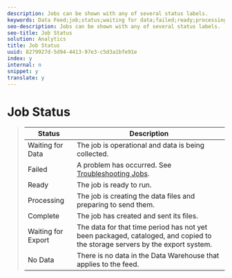 ```yaml
---
description: Jobs can be shown with any of several status labels.
keywords: Data Feed;job;status;waiting for data;failed;ready;processing;complete;no data
seo-description: Jobs can be shown with any of several status labels.
seo-title: Job Status
solution: Analytics
title: Job Status
uuid: 8279927d-5d94-4413-97e3-c5d3a1bfe91e
index: y
internal: n
snippet: y
translate: y
---
```


# Job Status




>|  Status  | Description  |
>|---|---|
>|  Waiting for Data  | The job is operational and data is being collected.  |
>|  Failed  |A problem has occurred. See [ Troubleshooting Jobs](../../analytics-data-feed/jobs-troubleshooting.md#concept_F3B0CDCCCD8047EEA3CFE9717D860320).  |
>|  Ready  | The job is ready to run.  |
>|  Processing  | The job is creating the data files and preparing to send them.  |
>|  Complete  | The job has created and sent its files.  |
>|  Waiting for Export  | The data for that time period has not yet been packaged, cataloged, and copied to the storage servers by the export system.  |
>|  No Data  | There is no data in the Data Warehouse that applies to the feed.  |

